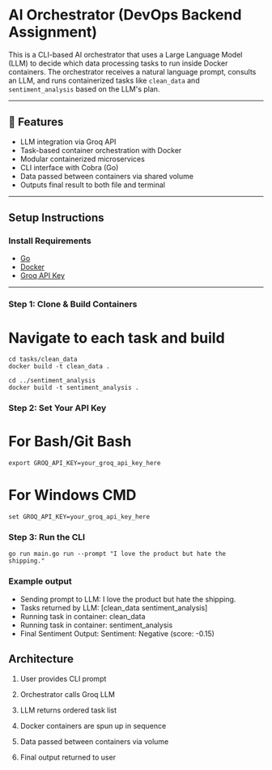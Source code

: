 # AI Orchestrator (DevOps Backend Assignment)

This is a CLI-based AI orchestrator that uses a Large Language Model (LLM) to decide which data processing tasks to run inside Docker containers. The orchestrator receives a natural language prompt, consults an LLM, and runs containerized tasks like `clean_data` and `sentiment_analysis` based on the LLM's plan.

---

## 🚀 Features

- LLM integration via Groq API
- Task-based container orchestration with Docker
- Modular containerized microservices
- CLI interface with Cobra (Go)
- Data passed between containers via shared volume
- Outputs final result to both file and terminal

---

## Setup Instructions

### Install Requirements

- [Go](https://go.dev/doc/install)
- [Docker](https://www.docker.com/products/docker-desktop)
- [Groq API Key](https://console.groq.com)

---

### Step 1: Clone & Build Containers

# Navigate to each task and build

```
cd tasks/clean_data
docker build -t clean_data .
```
```
cd ../sentiment_analysis
docker build -t sentiment_analysis .
```

### Step 2: Set Your API Key

# For Bash/Git Bash
```
export GROQ_API_KEY=your_groq_api_key_here
```

# For Windows CMD
```
set GROQ_API_KEY=your_groq_api_key_here
```
### Step 3: Run the CLI
```
go run main.go run --prompt "I love the product but hate the shipping."
```
### Example output
- Sending prompt to LLM: I love the product but hate the shipping.
- Tasks returned by LLM: [clean_data sentiment_analysis]
- Running task in container: clean_data
- Running task in container: sentiment_analysis
- Final Sentiment Output: Sentiment: Negative (score: -0.15)

## Architecture

1. User provides CLI prompt

2. Orchestrator calls Groq LLM

3. LLM returns ordered task list

4. Docker containers are spun up in sequence

5. Data passed between containers via volume

6. Final output returned to user
